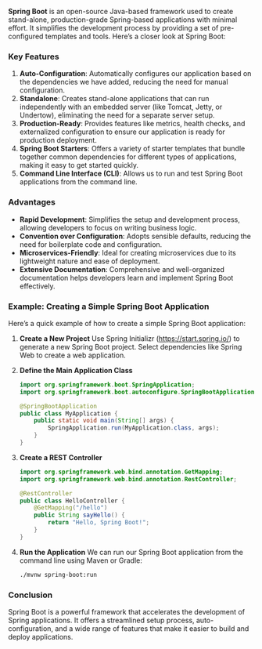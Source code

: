 **Spring Boot** is an open-source Java-based framework used to create stand-alone, production-grade Spring-based applications with minimal effort. It simplifies the development process by providing a set of pre-configured templates and tools. Here’s a closer look at Spring Boot:

### Key Features
1. **Auto-Configuration**: Automatically configures our application based on the dependencies we have added, reducing the need for manual configuration.
2. **Standalone**: Creates stand-alone applications that can run independently with an embedded server (like Tomcat, Jetty, or Undertow), eliminating the need for a separate server setup.
3. **Production-Ready**: Provides features like metrics, health checks, and externalized configuration to ensure our application is ready for production deployment.
4. **Spring Boot Starters**: Offers a variety of starter templates that bundle together common dependencies for different types of applications, making it easy to get started quickly.
5. **Command Line Interface (CLI)**: Allows us to run and test Spring Boot applications from the command line.

### Advantages
- **Rapid Development**: Simplifies the setup and development process, allowing developers to focus on writing business logic.
- **Convention over Configuration**: Adopts sensible defaults, reducing the need for boilerplate code and configuration.
- **Microservices-Friendly**: Ideal for creating microservices due to its lightweight nature and ease of deployment.
- **Extensive Documentation**: Comprehensive and well-organized documentation helps developers learn and implement Spring Boot effectively.

### Example: Creating a Simple Spring Boot Application
Here’s a quick example of how to create a simple Spring Boot application:

1. **Create a New Project**
   Use Spring Initializr (https://start.spring.io/) to generate a new Spring Boot project. Select dependencies like Spring Web to create a web application.

2. **Define the Main Application Class**
   ```java
   import org.springframework.boot.SpringApplication;
   import org.springframework.boot.autoconfigure.SpringBootApplication;

   @SpringBootApplication
   public class MyApplication {
       public static void main(String[] args) {
           SpringApplication.run(MyApplication.class, args);
       }
   }
   ```

3. **Create a REST Controller**
   ```java
   import org.springframework.web.bind.annotation.GetMapping;
   import org.springframework.web.bind.annotation.RestController;

   @RestController
   public class HelloController {
       @GetMapping("/hello")
       public String sayHello() {
           return "Hello, Spring Boot!";
       }
   }
   ```

4. **Run the Application**
   We can run our Spring Boot application from the command line using Maven or Gradle:
   ```bash
   ./mvnw spring-boot:run
   ```

### Conclusion
Spring Boot is a powerful framework that accelerates the development of Spring applications. It offers a streamlined setup process, auto-configuration, and a wide range of features that make it easier to build and deploy applications.
